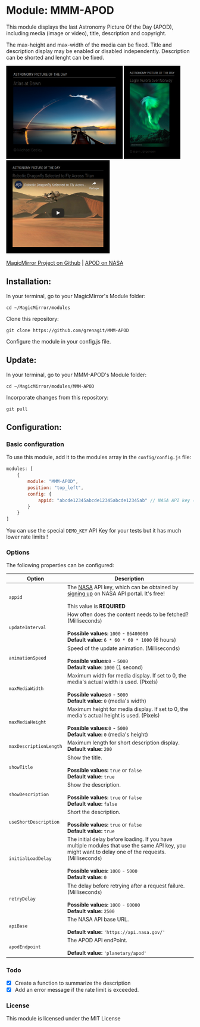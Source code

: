 # Module: MMM-APOD
This module displays the last Astronomy Picture Of the Day (APOD), including media (image or video), title, description and copyright.

The max-height and max-width of the media can be fixed. Title and description display may be enabled or disabled independently. Description can be shorted and lenght can be fixed.

<p align="left">
<img alt="MMM-APOD Screenshot #1" src="MMM-APOD_screenshot1.png" height="250px">
<img alt="MMM-APOD Screenshot #2" src="MMM-APOD_screenshot2.png" height="250px">
<img alt="MMM-APOD Screenshot #3" src="MMM-APOD_screenshot3.png" height="250px">
</p>

[MagicMirror Project on Github](https://github.com/MichMich/MagicMirror) | [APOD on NASA](https://apod.nasa.gov/)

## Installation:

In your terminal, go to your MagicMirror's Module folder:
```shell
cd ~/MagicMirror/modules
```

Clone this repository:
```shell
git clone https://github.com/grenagit/MMM-APOD
```

Configure the module in your config.js file.

## Update:

In your terminal, go to your MMM-APOD's Module folder:
```shell
cd ~/MagicMirror/modules/MMM-APOD
```

Incorporate changes from this repository:
```shell
git pull
```

## Configuration:

### Basic configuration

To use this module, add it to the modules array in the `config/config.js` file:
```javascript
modules: [
	{
		module: "MMM-APOD",
		position: "top_left",
		config: {
			appid: "abcde12345abcde12345abcde12345ab" // NASA API key (api.nasa.gov)
		}
	}
]
```

You can use the special `DEMO_KEY` API Key for your tests but it has much lower rate limits !

### Options

The following properties can be configured:


| Option                       | Description
| ---------------------------- | -----------
| `appid`                      | The [NASA](https://api.nasa.gov) API key, which can be obtained by [signing up](https://api.nasa.gov/index.html#apply-for-an-api-key) on NASA API portal. It's free! <br><br>  This value is **REQUIRED**
| `updateInterval`             | How often does the content needs to be fetched? (Milliseconds) <br><br> **Possible values:** `1000` - `86400000` <br> **Default value:** `6 * 60 * 60 * 1000` (6 hours)
| `animationSpeed`             | Speed of the update animation. (Milliseconds) <br><br> **Possible values:**`0` - `5000` <br> **Default value:** `1000` (1 second)
| `maxMediaWidth`              | Maximum width for media display. If set to 0, the media's actual width is used. (Pixels) <br><br> **Possible values:**`0` - `5000` <br> **Default value:** `0` (media's width)
| `maxMediaHeight`             | Maximum height for media display. If set to 0, the media's actual height is used. (Pixels) <br><br> **Possible values:**`0` - `5000` <br> **Default value:** `0` (media's height)
| `maxDescriptionLength`       | Maximum length for short description display. <br> **Default value:** `200`
| `showTitle`                  | Show the title. <br><br> **Possible values:** `true` or `false` <br> **Default value:** `true`
| `showDescription`            | Show the description. <br><br> **Possible values:** `true` or `false` <br> **Default value:** `false`
| `useShortDescription`        | Short the description. <br><br> **Possible values:** `true` or `false` <br> **Default value:** `true`
| `initialLoadDelay`           | The initial delay before loading. If you have multiple modules that use the same API key, you might want to delay one of the requests. (Milliseconds) <br><br> **Possible values:** `1000` - `5000` <br> **Default value:**  `0`
| `retryDelay`                 | The delay before retrying after a request failure. (Milliseconds) <br><br> **Possible values:** `1000` - `60000` <br> **Default value:**  `2500`
| `apiBase`                    | The NASA API base URL. <br><br> **Default value:**  `'https://api.nasa.gov/'`
| `apodEndpoint`               | The APOD API endPoint. <br><br> **Default value:**  `'planetary/apod'`

### Todo

- [x] Create a function to summarize the description
- [x] Add an error message if the rate limit is exceeded.

### License

This module is licensed under the MIT License

